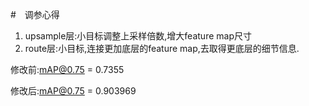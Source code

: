 #　调参心得
1. upsample层:小目标调整上采样倍数,增大feature map尺寸
2. route层:小目标,连接更加底层的feature map,去取得更底层的细节信息.

修改前:mAP@0.75 = 0.7355

修改后:mAP@0.75 = 0.903969